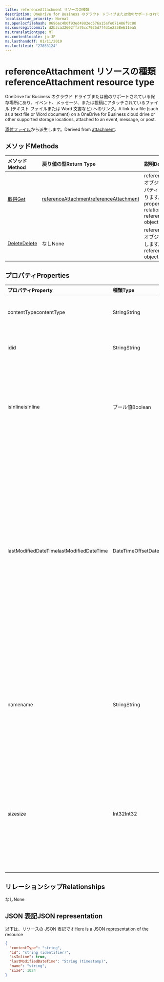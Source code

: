 ```yaml
---
title: referenceAttachment リソースの種類
description: OneDrive for Business のクラウド ドライブまたは他のサポートされている保存場所にあり、イベント、メッセージ、または投稿にアタッチされているファイル (テキスト ファイルまたは Word 文書など) へのリンク。
localization_priority: Normal
ms.openlocfilehash: 0696ac4b0f93ed4982ec576a15afe071486f9c88
ms.sourcegitcommit: d2b3ca32602ffa76cc7925d7f4d1e2258e611ea5
ms.translationtype: MT
ms.contentlocale: ja-JP
ms.lasthandoff: 01/11/2019
ms.locfileid: "27853124"
---
```

# <a name="referenceattachment-resource-type"></a><span data-ttu-id="123cf-103">referenceAttachment リソースの種類</span><span class="sxs-lookup"><span data-stu-id="123cf-103">referenceAttachment resource type</span></span>

<span data-ttu-id="123cf-104">OneDrive for Business のクラウド ドライブまたは他のサポートされている保存場所にあり、イベント、メッセージ、または投稿にアタッチされているファイル (テキスト ファイルまたは Word 文書など) へのリンク。</span><span class="sxs-lookup"><span data-stu-id="123cf-104">A link to a file (such as a text file or Word document) on a OneDrive for Business cloud drive or other supported storage locations, attached to an event, message, or post.</span></span>

<span data-ttu-id="123cf-105">[添付ファイル](attachment.md)から派生します。</span><span class="sxs-lookup"><span data-stu-id="123cf-105">Derived from [attachment](attachment.md).</span></span>

## <a name="methods"></a><span data-ttu-id="123cf-106">メソッド</span><span class="sxs-lookup"><span data-stu-id="123cf-106">Methods</span></span>

| <span data-ttu-id="123cf-107">メソッド</span><span class="sxs-lookup"><span data-stu-id="123cf-107">Method</span></span>       | <span data-ttu-id="123cf-108">戻り値の型</span><span class="sxs-lookup"><span data-stu-id="123cf-108">Return Type</span></span>  |<span data-ttu-id="123cf-109">説明</span><span class="sxs-lookup"><span data-stu-id="123cf-109">Description</span></span>|
|:---------------|:--------|:----------|
|[<span data-ttu-id="123cf-110">取得</span><span class="sxs-lookup"><span data-stu-id="123cf-110">Get</span></span>](../api/attachment-get.md) | [<span data-ttu-id="123cf-111">referenceAttachment</span><span class="sxs-lookup"><span data-stu-id="123cf-111">referenceAttachment</span></span>](referenceattachment.md) |<span data-ttu-id="123cf-112">referenceAttachment オブジェクトのプロパティと関係を読み取ります。</span><span class="sxs-lookup"><span data-stu-id="123cf-112">Read properties and relationships of referenceAttachment object.</span></span>|
|[<span data-ttu-id="123cf-113">Delete</span><span class="sxs-lookup"><span data-stu-id="123cf-113">Delete</span></span>](../api/attachment-delete.md) | <span data-ttu-id="123cf-114">なし</span><span class="sxs-lookup"><span data-stu-id="123cf-114">None</span></span> |<span data-ttu-id="123cf-115">referenceAttachment オブジェクトを削除します。</span><span class="sxs-lookup"><span data-stu-id="123cf-115">Delete referenceAttachment object.</span></span> |

## <a name="properties"></a><span data-ttu-id="123cf-116">プロパティ</span><span class="sxs-lookup"><span data-stu-id="123cf-116">Properties</span></span>
| <span data-ttu-id="123cf-117">プロパティ</span><span class="sxs-lookup"><span data-stu-id="123cf-117">Property</span></span>     | <span data-ttu-id="123cf-118">種類</span><span class="sxs-lookup"><span data-stu-id="123cf-118">Type</span></span>   |<span data-ttu-id="123cf-119">説明</span><span class="sxs-lookup"><span data-stu-id="123cf-119">Description</span></span>|
|:---------------|:--------|:----------|
|<span data-ttu-id="123cf-120">contentType</span><span class="sxs-lookup"><span data-stu-id="123cf-120">contentType</span></span>|<span data-ttu-id="123cf-121">String</span><span class="sxs-lookup"><span data-stu-id="123cf-121">String</span></span>|<span data-ttu-id="123cf-122">添付ファイルのコンテンツ タイプ。</span><span class="sxs-lookup"><span data-stu-id="123cf-122">The content type of the attachment.</span></span>|
|<span data-ttu-id="123cf-123">id</span><span class="sxs-lookup"><span data-stu-id="123cf-123">id</span></span>|<span data-ttu-id="123cf-124">String</span><span class="sxs-lookup"><span data-stu-id="123cf-124">String</span></span>|<span data-ttu-id="123cf-p101">添付ファイル ID。読み取り専用です。</span><span class="sxs-lookup"><span data-stu-id="123cf-p101">The attachment ID.  Read-only.</span></span>|
|<span data-ttu-id="123cf-127">isInline</span><span class="sxs-lookup"><span data-stu-id="123cf-127">isInline</span></span>|<span data-ttu-id="123cf-128">ブール値</span><span class="sxs-lookup"><span data-stu-id="123cf-128">Boolean</span></span>|<span data-ttu-id="123cf-129">添付ファイルを埋め込みオブジェクトの本文にインラインで表示する場合は、true に設定します。</span><span class="sxs-lookup"><span data-stu-id="123cf-129">Set to true if the attachment appears inline in the body of the embedding object.</span></span>|
|<span data-ttu-id="123cf-130">lastModifiedDateTime</span><span class="sxs-lookup"><span data-stu-id="123cf-130">lastModifiedDateTime</span></span>|<span data-ttu-id="123cf-131">DateTimeOffset</span><span class="sxs-lookup"><span data-stu-id="123cf-131">DateTimeOffset</span></span>|<span data-ttu-id="123cf-p102">添付ファイルが最後に変更された日時。Timestamp 型は、ISO 8601 形式を使用して日付と時刻の情報を表し、必ず UTC 時間です。たとえば、2014 年 1 月 1 日午前 0 時 (UTC) は、次のようになります。`'2014-01-01T00:00:00Z'`</span><span class="sxs-lookup"><span data-stu-id="123cf-p102">The date and time when the attachment was last modified. The Timestamp type represents date and time information using ISO 8601 format and is always in UTC time. For example, midnight UTC on Jan 1, 2014 would look like this: `'2014-01-01T00:00:00Z'`</span></span>|
|<span data-ttu-id="123cf-135">name</span><span class="sxs-lookup"><span data-stu-id="123cf-135">name</span></span>|<span data-ttu-id="123cf-136">String</span><span class="sxs-lookup"><span data-stu-id="123cf-136">String</span></span>|<span data-ttu-id="123cf-p103">埋め込まれた添付ファイルを表すアイコンの下に表示されるテキスト。実際のファイル名である必要はありません。</span><span class="sxs-lookup"><span data-stu-id="123cf-p103">The text that is displayed below the icon representing the embedded attachment. This does not need to be the actual file name.</span></span>|
|<span data-ttu-id="123cf-139">size</span><span class="sxs-lookup"><span data-stu-id="123cf-139">size</span></span>|<span data-ttu-id="123cf-140">Int32</span><span class="sxs-lookup"><span data-stu-id="123cf-140">Int32</span></span>|<span data-ttu-id="123cf-141">添付ファイルのメッセージに格納されているメタデータのサイズ (バイト単位)。</span><span class="sxs-lookup"><span data-stu-id="123cf-141">The size of the metadata that is stored on the message for the attachment in bytes.</span></span> <span data-ttu-id="123cf-142">この値は実際のファイルのサイズを示すものではありません。</span><span class="sxs-lookup"><span data-stu-id="123cf-142">This value does not indicate the size of the actual file.</span></span>|

## <a name="relationships"></a><span data-ttu-id="123cf-143">リレーションシップ</span><span class="sxs-lookup"><span data-stu-id="123cf-143">Relationships</span></span>
<span data-ttu-id="123cf-144">なし</span><span class="sxs-lookup"><span data-stu-id="123cf-144">None</span></span>



## <a name="json-representation"></a><span data-ttu-id="123cf-145">JSON 表記</span><span class="sxs-lookup"><span data-stu-id="123cf-145">JSON representation</span></span>

<span data-ttu-id="123cf-146">以下は、リソースの JSON 表記です</span><span class="sxs-lookup"><span data-stu-id="123cf-146">Here is a JSON representation of the resource</span></span>

<!--{
  "blockType": "resource",
  "optionalProperties": [],
  "baseType": "microsoft.graph.attachment",
  "@odata.type": "microsoft.graph.referenceAttachment"
}-->

```json
{
  "contentType": "string",
  "id": "string (identifier)",
  "isInline": true,
  "lastModifiedDateTime": "String (timestamp)",
  "name": "string",
  "size": 1024
}

```

<!-- uuid: 8fcb5dbc-d5aa-4681-8e31-b001d5168d79
2015-10-25 14:57:30 UTC -->
<!-- {
  "type": "#page.annotation",
  "description": "referenceAttachment resource",
  "keywords": "",
  "section": "documentation",
  "tocPath": ""
}-->
